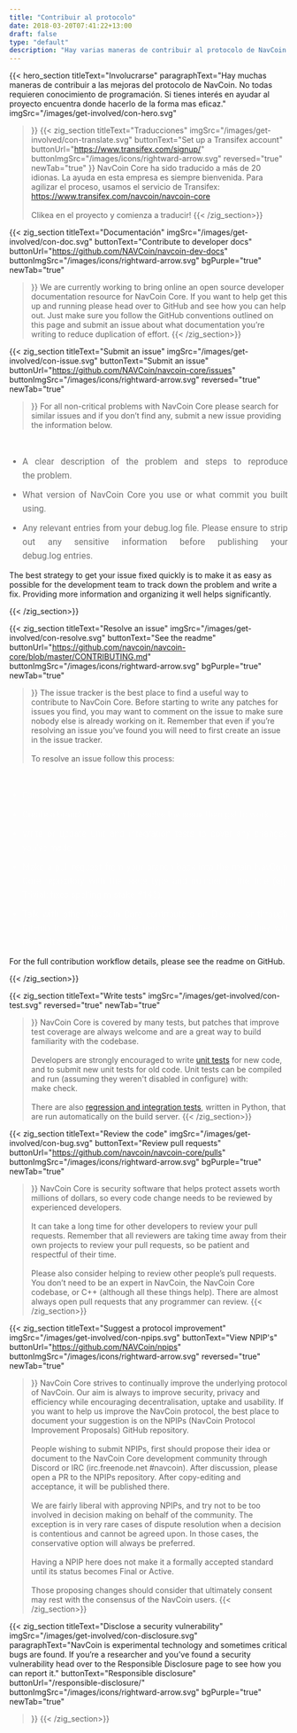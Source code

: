 ```yaml
---
title: "Contribuir al protocolo"
date: 2018-03-20T07:41:22+13:00
draft: false
type: "default"
description: "Hay varias maneras de contribuir al protocolo de NavCoin. Si quieres ayudar al proyecto aquí encontrarás la ayuda necesaria"
---
```

{{< hero_section
titleText="Involucrarse"
paragraphText="Hay muchas maneras de contribuir a las mejoras del protocolo de NavCoin. No todas requieren conocimiento de programación. Si tienes interés en ayudar al proyecto encuentra donde hacerlo de la forma mas&nbsp;eficaz."
imgSrc="/images/get-involved/con-hero.svg"
>}}
{{< zig_section
titleText="Traducciones"
imgSrc="/images/get-involved/con-translate.svg"
  buttonText="Set up a Transifex account"
  buttonUrl="https://www.transifex.com/signup/"
  buttonImgSrc="/images/icons/rightward-arrow.svg"
    reversed="true"
    newTab="true"
>}}
NavCoin Core ha sido traducido a más de 20 idionas. La ayuda en esta empresa es siempre bienvenida. Para agilizar el proceso, usamos el servicio de Transifex: <br><a href="https://www.transifex.com/navcoin/navcoin-core" style="text-decoration:underline;">https://www.transifex.com/navcoin/navcoin-core</a><br><br>Clikea en el proyecto y comienza a&nbsp;traducir!
{{< /zig_section>}}

{{< zig_section
  titleText="Documentación"
  imgSrc="/images/get-involved/con-doc.svg"
  buttonText="Contribute to developer docs"
  buttonUrl="https://github.com/NAVCoin/navcoin-dev-docs"
  buttonImgSrc="/images/icons/rightward-arrow.svg"
  bgPurple="true"
  newTab="true"
>}}
We are currently working to bring online an open source developer documentation resource for NavCoin Core. If you want to help get this up and running please head over to GitHub and see how you can help out. Just make sure you follow the GitHub conventions outlined on this page and submit an issue about what documentation you’re writing to reduce duplication of&nbsp;effort.
{{< /zig_section>}}

{{< zig_section
titleText="Submit an issue"
imgSrc="/images/get-involved/con-issue.svg"
buttonText="Submit an issue"
buttonUrl="https://github.com/NAVCoin/navcoin-core/issues"
buttonImgSrc="/images/icons/rightward-arrow.svg"
reversed="true"
newTab="true"
>}}
For all non-critical problems with NavCoin Core please search for similar issues and if you don’t find any, submit a new issue providing the information&nbsp;below.
<br>
<ul class="article-ul" style="color: rgba(0, 0, 0, 0.55);">
  <li>A clear description of the problem and steps to reproduce the&nbsp;problem.</li>
  <li>What version of NavCoin Core you use or what commit you built using.</li><li>Any relevant entries from your debug.log file. Please ensure to strip out any sensitive information before publishing your debug.log&nbsp;entries.</li>
</ul>
<p class="paragraph-text">The best strategy to get your issue fixed quickly is to make it as easy as possible for the development team to track down the problem and write a fix. Providing more information and organizing it well helps&nbsp;significantly.</p>
{{< /zig_section>}}

{{< zig_section
  titleText="Resolve an issue"
  imgSrc="/images/get-involved/con-resolve.svg"
  buttonText="See the readme"
  buttonUrl="https://github.com/navcoin/navcoin-core/blob/master/CONTRIBUTING.md"
  buttonImgSrc="/images/icons/rightward-arrow.svg"
  bgPurple="true"
  newTab="true"
>}}
The issue tracker is the best place to find a useful way to contribute to NavCoin&nbsp;Core. Before starting to write any patches for issues you find, you may want to comment on the issue to make sure nobody else is already working on it. Remember that even if you’re resolving an issue you’ve found you will need to first create an issue in the issue&nbsp;tracker.
<br><br>
To resolve an issue follow this process:
<br>
<ul class="article-ul" style="color: rgba(255,255,255,0.55);">
  <li>Fork NavCoin/navcoin-core to your own GitHub&nbsp;account.</li>
  <li>Create a branch to work in to resolve the issue then get to&nbsp;work.</li>
  <li>Write or update unit and integration tests to cover any changes you’ve&nbsp;made.</li>
  <li>Make a pull request from your branch back into the main NavCoin Core repository with the issue type and number in the title (eg. Trivial: fixes spelling mistake #145).</li>
  <li>Talk with other NavCoin Core contributors on Discord or through GitHub to alert them to the pending Pull Request and they will review it as soon as&nbsp;possible.</li>
</ul>
<p class="paragraph-text">For the full contribution workflow details, please see the readme on&nbsp;GitHub.</p>
{{< /zig_section>}}

{{< zig_section
titleText="Write tests"
imgSrc="/images/get-involved/con-test.svg"
reversed="true"
newTab="true"
>}}
NavCoin Core is covered by many tests, but patches that improve test coverage are always welcome and are a great way to build familiarity with the codebase.
<br><br>
Developers are strongly encouraged to write <a href="https://github.com/NAVCoin/navcoin-core/blob/master/doc/unit-tests.md" target="e" style="text-decoration:underline;">unit tests</a> for new code, and to submit new unit tests for old code. Unit tests can be compiled and run (assuming they weren't disabled in configure) with: make&nbsp;check.
<br><br>
There are also <a href="https://github.com/NAVCoin/navcoin-core/tree/master/qa" target="e" style="text-decoration:underline;">regression and integration tests</a>, written in Python, that are run automatically on the build&nbsp;server.
{{< /zig_section>}}

{{< zig_section
  titleText="Review the code"
  imgSrc="/images/get-involved/con-bug.svg"
    buttonText="Review pull requests"
  buttonUrl="https://github.com/navcoin/navcoin-core/pulls"
  buttonImgSrc="/images/icons/rightward-arrow.svg"
  bgPurple="true"
  newTab="true"
>}}
NavCoin Core is security software that helps protect assets worth millions of dollars, so every code change needs to be reviewed by experienced&nbsp;developers.<br><br>It can take a long time for other developers to review your pull requests. Remember that all reviewers are taking time away from their own projects to review your pull requests, so be patient and respectful of their&nbsp;time.<br><br>Please also consider helping to review other people’s pull requests. You don’t need to be an expert in NavCoin, the NavCoin Core codebase, or C++ (although all these things help). There are almost always open pull requests that any programmer can&nbsp;review.
{{< /zig_section>}}

{{< zig_section
titleText="Suggest a protocol improvement"
imgSrc="/images/get-involved/con-npips.svg"
buttonText="View NPIP's"
buttonUrl="https://github.com/NAVCoin/npips"
buttonImgSrc="/images/icons/rightward-arrow.svg"
reversed="true"
newTab="true"
>}}
NavCoin Core strives to continually improve the underlying protocol of NavCoin. Our aim is always to improve security, privacy and efficiency while encouraging decentralisation, uptake and usability. If you want to help us improve the NavCoin protocol, the best place to document your suggestion is on the NPIPs (NavCoin Protocol Improvement Proposals) GitHub&nbsp;repository.<br><br>People wishing to submit NPIPs, first should propose their idea or document to the NavCoin Core development community through Discord or IRC (irc.freenode.net #navcoin). After discussion, please open a PR to the NPIPs repository. After copy-editing and acceptance, it will be published&nbsp;there.<br><br>We are fairly liberal with approving NPIPs, and try not to be too involved in decision making on behalf of the community. The exception is in very rare cases of dispute resolution when a decision is contentious and cannot be agreed upon. In those cases, the conservative option will always be&nbsp;preferred.<br><br>Having a NPIP here does not make it a formally accepted standard until its status becomes Final or Active.<br><br>Those proposing changes should consider that ultimately consent may rest with the consensus of the NavCoin&nbsp;users.
{{< /zig_section>}}

{{< zig_section
  titleText="Disclose a security vulnerability"
  imgSrc="/images/get-involved/con-disclosure.svg"
  paragraphText="NavCoin is experimental technology and sometimes critical bugs are found. If you’re a researcher and you’ve found a security vulnerability head over to the Responsible Disclosure page to see how you can report&nbsp;it."
    buttonText="Responsible disclosure"
  buttonUrl="/responsible-disclosure/"
  buttonImgSrc="/images/icons/rightward-arrow.svg"
  bgPurple="true"
  newTab="true"
>}}
{{< /zig_section>}}

<style>
.article-ul>li{
    margin-bottom: 8px;
    font-size: 16px;
    font-family: roboto;
    line-height: 25px;
    text-align: justify;
    margin-top: 0;
    margin-bottom: 10px;
}
</style>
